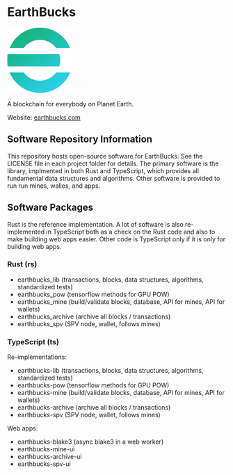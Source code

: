 # EarthBucks

<img src="./earthbucks-e-2-300.png" width="150" height="150" alt="EarthBucks">

A blockchain for everybody on Planet Earth.

Website: [earthbucks.com](https://earthbucks.com)

## Software Repository Information

This repository hosts open-source software for EarthBucks. See the LICENSE file
in each project folder for details. The primary software is the library,
implmented in both Rust and TypeScript, which provides all fundamental data
structures and algorithms. Other software is provided to run run mines, walles,
and apps.

## Software Packages

Rust is the reference implementation. A lot of software is also re-implemented
in TypeScript both as a check on the Rust code and also to make building web
apps easier. Other code is TypeScript only if it is only for building web apps.

### Rust (rs)

- earthbucks_lib (transactions, blocks, data structures, algorithms, standardized tests)
- earthbucks_pow (tensorflow methods for GPU POW)
- earthbucks_mine (build/validate blocks, database, API for mines, API for wallets)
- earthbucks_archive (archive all blocks / transactions)
- earthbucks_spv (SPV node, wallet, follows mines)

### TypeScript (ts)

Re-implementations:

- earthbucks-lib (transactions, blocks, data structures, algorithms, standardized tests)
- earthbucks-pow (tensorflow methods for GPU POW)
- earthbucks-mine (build/validate blocks, database, API for mines, API for wallets)
- earthbucks-archive (archive all blocks / transactions)
- earthbucks-spv (SPV node, wallet, follows mines)

Web apps:

- earthbucks-blake3 (async blake3 in a web worker)
- earthbucks-mine-ui
- earthbucks-archive-ui
- earthbucks-spv-ui
